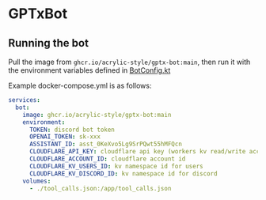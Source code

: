 # GPTxBot

## Running the bot

Pull the image from `ghcr.io/acrylic-style/gptx-bot:main`, then run it with the environment variables defined in
[BotConfig.kt](https://github.com/acrylic-style/gptx-bot/blob/main/src/main/kotlin/xyz/acrylicstyle/gptxbot/BotConfig.kt)

Example docker-compose.yml is as follows:

```yml
services:
  bot:
    image: ghcr.io/acrylic-style/gptx-bot:main
    environment:
      TOKEN: discord bot token
      OPENAI_TOKEN: sk-xxx
      ASSISTANT_ID: asst_0KeXvo5Lg9SrPQwt55hMFQcn
      CLOUDFLARE_API_KEY: cloudflare api key (workers kv read/write access)
      CLOUDFLARE_ACCOUNT_ID: cloudflare account id
      CLOUDFLARE_KV_USERS_ID: kv namespace id for users
      CLOUDFLARE_KV_DISCORD_ID: kv namespace id for discord
    volumes:
      - ./tool_calls.json:/app/tool_calls.json
```
